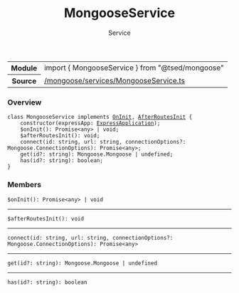 
<header class="symbol-info-header"><h1 id="mongooseservice">MongooseService</h1><label class="symbol-info-type-label service">Service</label></header>
<!-- summary -->
<section class="symbol-info"><table class="is-full-width"><tbody><tr><th>Module</th><td><div class="lang-typescript"><span class="token keyword">import</span> { MongooseService }&nbsp;<span class="token keyword">from</span>&nbsp;<span class="token string">"@tsed/mongoose"</span></div></td></tr><tr><th>Source</th><td><a href="https://github.com/Romakita/ts-express-decorators/blob/v4.8.1/src//mongoose/services/MongooseService.ts#L0-L0">/mongoose/services/MongooseService.ts</a></td></tr></tbody></table></section>
<!-- overview -->


### Overview


<pre><code class="typescript-lang "><span class="token keyword">class</span> MongooseService <span class="token keyword">implements</span> <a href="#api/common/di/oninit"><span class="token">OnInit</span></a><span class="token punctuation">,</span> <a href="#api/common/server/afterroutesinit"><span class="token">AfterRoutesInit</span></a> <span class="token punctuation">{</span>
    <span class="token keyword">constructor</span><span class="token punctuation">(</span>expressApp<span class="token punctuation">:</span> <a href="#api/common/mvc/expressapplication"><span class="token">ExpressApplication</span></a><span class="token punctuation">)</span><span class="token punctuation">;</span>
    $<span class="token function">onInit</span><span class="token punctuation">(</span><span class="token punctuation">)</span><span class="token punctuation">:</span> Promise<<span class="token keyword">any</span>> | <span class="token keyword">void</span><span class="token punctuation">;</span>
    $<span class="token function">afterRoutesInit</span><span class="token punctuation">(</span><span class="token punctuation">)</span><span class="token punctuation">:</span> <span class="token keyword">void</span><span class="token punctuation">;</span>
    <span class="token function">connect</span><span class="token punctuation">(</span>id<span class="token punctuation">:</span> <span class="token keyword">string</span><span class="token punctuation">,</span> url<span class="token punctuation">:</span> <span class="token keyword">string</span><span class="token punctuation">,</span> connectionOptions?<span class="token punctuation">:</span> Mongoose.ConnectionOptions<span class="token punctuation">)</span><span class="token punctuation">:</span> Promise<<span class="token keyword">any</span>><span class="token punctuation">;</span>
    <span class="token function">get</span><span class="token punctuation">(</span>id?<span class="token punctuation">:</span> <span class="token keyword">string</span><span class="token punctuation">)</span><span class="token punctuation">:</span> Mongoose.Mongoose | undefined<span class="token punctuation">;</span>
    <span class="token function">has</span><span class="token punctuation">(</span>id?<span class="token punctuation">:</span> <span class="token keyword">string</span><span class="token punctuation">)</span><span class="token punctuation">:</span> <span class="token keyword">boolean</span><span class="token punctuation">;</span>
<span class="token punctuation">}</span></code></pre>


<!-- Parameters -->

<!-- Description -->

<!-- Members -->







### Members



<div class="method-overview">
<pre><code class="typescript-lang ">$<span class="token function">onInit</span><span class="token punctuation">(</span><span class="token punctuation">)</span><span class="token punctuation">:</span> Promise<<span class="token keyword">any</span>> | <span class="token keyword">void</span></code></pre>
</div>




<hr/>



<div class="method-overview">
<pre><code class="typescript-lang ">$<span class="token function">afterRoutesInit</span><span class="token punctuation">(</span><span class="token punctuation">)</span><span class="token punctuation">:</span> <span class="token keyword">void</span></code></pre>
</div>




<hr/>



<div class="method-overview">
<pre><code class="typescript-lang "><span class="token function">connect</span><span class="token punctuation">(</span>id<span class="token punctuation">:</span> <span class="token keyword">string</span><span class="token punctuation">,</span> url<span class="token punctuation">:</span> <span class="token keyword">string</span><span class="token punctuation">,</span> connectionOptions?<span class="token punctuation">:</span> Mongoose.ConnectionOptions<span class="token punctuation">)</span><span class="token punctuation">:</span> Promise<<span class="token keyword">any</span>></code></pre>
</div>




<hr/>



<div class="method-overview">
<pre><code class="typescript-lang "><span class="token function">get</span><span class="token punctuation">(</span>id?<span class="token punctuation">:</span> <span class="token keyword">string</span><span class="token punctuation">)</span><span class="token punctuation">:</span> Mongoose.Mongoose | undefined</code></pre>
</div>




<hr/>



<div class="method-overview">
<pre><code class="typescript-lang "><span class="token function">has</span><span class="token punctuation">(</span>id?<span class="token punctuation">:</span> <span class="token keyword">string</span><span class="token punctuation">)</span><span class="token punctuation">:</span> <span class="token keyword">boolean</span></code></pre>
</div>








